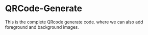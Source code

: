 # QRCode-Generate
This is the complete QRcode generate code. where we can also add foreground and background images.
